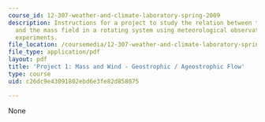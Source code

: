 ```yaml
---
course_id: 12-307-weather-and-climate-laboratory-spring-2009
description: Instructions for a project to study the relation between the wind field
  and the mass field in a rotating system using meteorological observations and laboratory
  experiments.
file_location: /coursemedia/12-307-weather-and-climate-laboratory-spring-2009/c26dc9e43091802ebd6e3fe82d858075_masswind.pdf
file_type: application/pdf
layout: pdf
title: 'Project 1: Mass and Wind - Geostrophic / Ageostrophic Flow'
type: course
uid: c26dc9e43091802ebd6e3fe82d858075

---
```

None